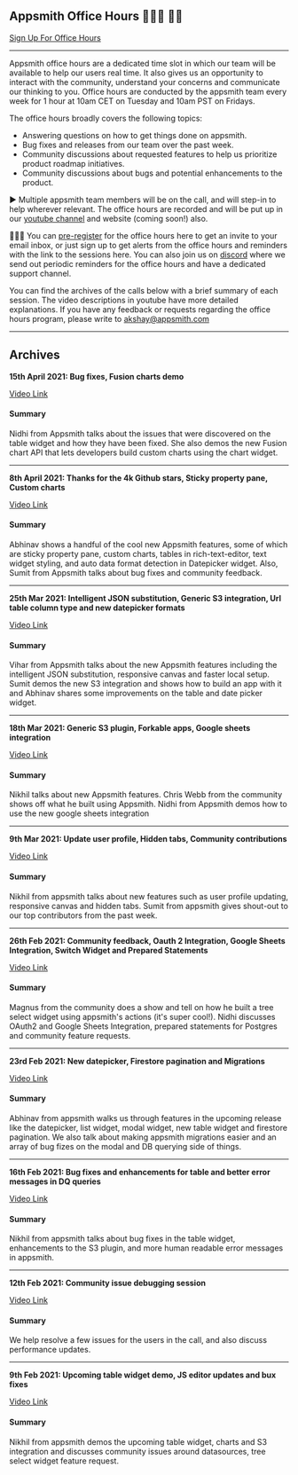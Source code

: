 ## Appsmith Office Hours 👩🏽‍💻 👋🏼

[Sign Up For Office Hours](https://app.appsmith.com/applications/602b8aef12ba0d29d3ec151c/pages/602b8aef12ba0d29d3ec151e)
  
-----------------
  
Appsmith office hours are a dedicated time slot in which our team will be available to help our users real time. It also gives us an opportunity to interact with the community, understand your concerns and communicate our thinking to you. Office hours are conducted by the appsmith team every week for 1 hour at 10am CET on Tuesday and 10am PST on Fridays.

The office hours broadly covers the following topics:

<ul>
    <li>Answering questions on how to get things done on appsmith.</li>
    <li>Bug fixes and releases from our team over the past week. </li>
    <li>Community discussions about requested features to help us prioritize product roadmap initiatives. </li>
    <li>Community discussions about bugs and potential enhancements to the product. </li>
</ul>

▶️
Multiple appsmith team members will be on the call, and will step-in to help wherever relevant. The office hours are recorded and will be put up in our [youtube channel](https://www.youtube.com/watch?v=Uqk9jy5CXxY&list=PLE_KXGiWfqwiUzo4-wG1WzU_wtul1Syin&index=4) and website (coming soon!) also.

🙋🏽‍♀️
You can <a href = "https://app.appsmith.com/applications/602b8aef12ba0d29d3ec151c/pages/602b8aef12ba0d29d3ec151e">pre-register</a> for the office hours here to get an invite to your email inbox, or just sign up to get alerts from the office hours and reminders with the link to the sessions here. You can also join us on <a href="https://discord.gg/rBTTVJp">discord</a> where we send out periodic reminders for the office hours and have a dedicated support channel. 

You can find the archives of the calls below with a brief summary of each session. The video descriptions in youtube have more detailed explanations. If you have any feedback or requests regarding the office hours program, please write to akshay@appsmith.com


-----------------

## Archives

<strong>15th April 2021: Bug fixes, Fusion charts demo</strong>

<a href = "https://youtu.be/99qQzen8D9w">Video Link</a>

#### Summary

Nidhi from Appsmith talks about the issues that were discovered on the table widget and how they have been fixed. She also demos the new Fusion chart API that lets developers build custom charts using the chart widget.

------------------

<strong>8th April 2021: Thanks for the 4k Github stars, Sticky property pane, Custom charts</strong>

<a href = "https://youtu.be/m0d9A7Yc2N0">Video Link</a>

#### Summary

Abhinav shows a handful of the cool new Appsmith features, some of which are sticky property pane, custom charts, tables in rich-text-editor, text widget styling, and auto data format detection in Datepicker widget. Also, Sumit from Appsmith talks about bug fixes and community feedback.

------------------

<strong>25th Mar 2021: Intelligent JSON substitution, Generic S3 integration, Url table column type and new datepicker formats</strong>

<a href = "https://youtu.be/4De0f5-DEVs">Video Link</a>

#### Summary

Vihar from Appsmith talks about the new Appsmith features including the intelligent JSON substitution, responsive canvas and faster local setup. Sumit demos the new S3 integration and shows how to build an app with it and Abhinav shares some improvements on the table and date picker widget.

------------------

<strong>18th Mar 2021: Generic S3 plugin, Forkable apps, Google sheets integration</strong>

<a href = "https://youtu.be/sRpleBfEOxQ">Video Link</a>

#### Summary

Nikhil talks about new Appsmith features. Chris Webb from the community shows off what he built using Appsmith. Nidhi from Appsmith demos how to use the new google sheets integration

------------------

<strong>9th Mar 2021: Update user profile, Hidden tabs, Community contributions</strong>

<a href = "https://youtu.be/xqIwSRA4J34">Video Link</a>

#### Summary

Nikhil from appsmith talks about new features such as user profile updating, responsive canvas and hidden tabs. Sumit from appsmith gives shout-out to our top contributors from the past week.

------------------

<strong>26th Feb 2021: Community feedback, Oauth 2 Integration, Google Sheets Integration, Switch Widget and Prepared Statements</strong>

<a href = "https://www.youtube.com/watch?v=dT9LA6LdPrU&feature=youtu.be">Video Link</a>

#### Summary

Magnus from the community does a show and tell on how he built a tree select widget using appsmith's actions (it's super cool!). Nidhi discusses OAuth2 and Google Sheets Integration, prepared statements for Postgres and community feature requests.

------------------

<strong>23rd Feb 2021: New datepicker, Firestore pagination and Migrations </strong>

<a href = "https://www.youtube.com/watch?v=Uqk9jy5CXxY">Video Link</a>

#### Summary

Abhinav from appsmith walks us through features in the upcoming release like the datepicker, list widget, modal widget, new table widget and firestore pagination. We also talk about making appsmith migrations easier and an array of bug fizes on the modal and DB querying side of things.


------------------


<strong>16th Feb 2021: Bug fixes and enhancements for table and better error messages in DQ queries </strong>

<a href = "https://www.youtube.com/watch?v=kUYeH_Ztjvw">Video Link</a>

#### Summary

Nikhil from appsmith talks about bug fixes in the table widget, enhancements to the S3 plugin, and more human readable error messages in appsmith.


------------------

<strong>12th Feb 2021: Community issue debugging session </strong>

<a href = "https://www.youtube.com/watch?v=7WxBurwVnC0">Video Link</a>

#### Summary

We help resolve a few issues for the users in the call, and also discuss performance updates.


------------------


<strong>9th Feb 2021: Upcoming table widget demo, JS editor updates and bux fixes </strong>

<a href = "https://www.youtube.com/watch?v=TwPPAAi36FU">Video Link</a>

#### Summary

Nikhil from appsmith demos the upcoming table widget, charts and S3 integration and discusses community issues around datasources, tree select widget feature request.

